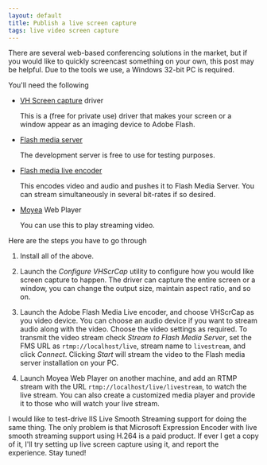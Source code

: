 ```yaml
---
layout: default
title: Publish a live screen capture
tags: live video screen capture
---
```


There are several web-based conferencing solutions in the market, but if you would like to quickly screencast something on your own, this post may be helpful. Due to the tools we use, a Windows 32-bit PC is required.

You'll need the following

- [VH Screen capture](http://www.splitmedialabs.com/download) driver

    This is a (free for private use) driver that makes your screen or a window appear as an imaging device to Adobe Flash.

- [Flash media server](http://www.adobe.com/products/flashmediaserver/)

    The development server is free to use for testing purposes.

- [Flash media live encoder](http://www.adobe.com/products/flashmediaserver/flashmediaencoder/)

    This encodes video and audio and pushes it to Flash Media Server. You can stream simultaneously in several bit-rates if so desired.

- [Moyea](http://www.playerdiy.com/) Web Player

    You can use this to play streaming video.

Here are the steps you have to go through

1. Install all of the above.

2. Launch the _Configure VHScrCap_ utility to configure how you would like screen capture to happen. The driver can capture the entire screen or a window, you can change the output size, maintain aspect ratio, and so on.

3. Launch the Adobe Flash Media Live encoder, and choose VHScrCap as you video device. You can choose an audio device if you want to stream audio along with the video. Choose the video settings as required. To transmit the video stream check _Stream to Flash Media Server_, set the FMS URL as `rtmp://localhost/live`, stream name to `livestream`, and click _Connect_. Clicking _Start_ will stream the video to the Flash media server installation on your PC.

4. Launch Moyea Web Player on another machine, and add an RTMP stream with the URL `rtmp://localhost/live/livestream`, to watch the live stream. You can also create a customized media player and provide it to those who will watch your live stream.

I would like to test-drive IIS Live Smooth Streaming support for doing the same thing. The only problem is that Microsoft Expression Encoder with live smooth streaming support using H.264 is a paid product. If ever I get a copy of it, I'll try setting up live screen capture using it, and report the experience. Stay tuned!
